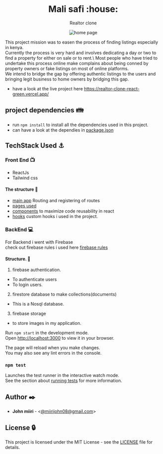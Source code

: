 <h1 align="center">Mali safi :house:</h1>
<p align="center">Realtor clone</p>

<p align="center">
  <img src="https://github.com/Johnteh/realtor-clone-react/blob/main/src/assets/svg/realtor%20clone.png"
       alt="home page"
       width="full"
  >
</p>

This project mission  was to easen the process of finding listings especially in kenya.\
Currently the process is very hard and involves dedicating a day or two to find a property for either on sale or to rent.\ Most people who have tried to undertake this process online make complains about being conned by property owners or fake listings on most of online platforms.\
We intend to bridge the gap by offering authentic listings to the users and bringing legit  business to home owners by bridging this gap.
- have a look at the live project here https://realtor-clone-react-green.vercel.app/ 

## project dependencies :family:
- run `npm install` to install all the dependencies used in this project. 
- can have a look at the dependies in [package.json](./package.json)

## TechStack Used :anchor:
    
### Front End :tv:
- ReactJs
- Tailwind css
#### The structure :open_file_folder:
- [main app](./src/App.js) Routing and registering of routes 
- [pages used](./src/pages)
- [components](./src/components/) to maximize code reusability in react
- [hooks](./src/hooks/) custom hooks i used in the project.

### BackEnd :computer:
For Backend i went with Firebase\
check out firebase rules i used here [firebase rules](./rules.txt)
#### Structure. :open_file_folder:
1. firebase authentication.
* To authenticate users
* To login users.
2. firestore database to make collections(documents)
* This is a Nosql database. 
3. firebase storage 
* to store images in my application.

Run `npm start` in the development mode.\
Open [http://localhost:3000](http://localhost:3000) to view it in your browser.

The page will reload when you make changes.\
You may also see any lint errors in the console.

### `npm test`

Launches the test runner in the interactive watch mode.\
See the section about [running tests](https://facebook.github.io/create-react-app/docs/running-tests) for more information.

## Author :black_nib:

- **John miiri** - <[@miirijohn08@gmail.com](https://github.com/Johnteh)>

## License :lock:

This project is licensed under the MIT License - see the [LICENSE](./LICENSE) file for details.
